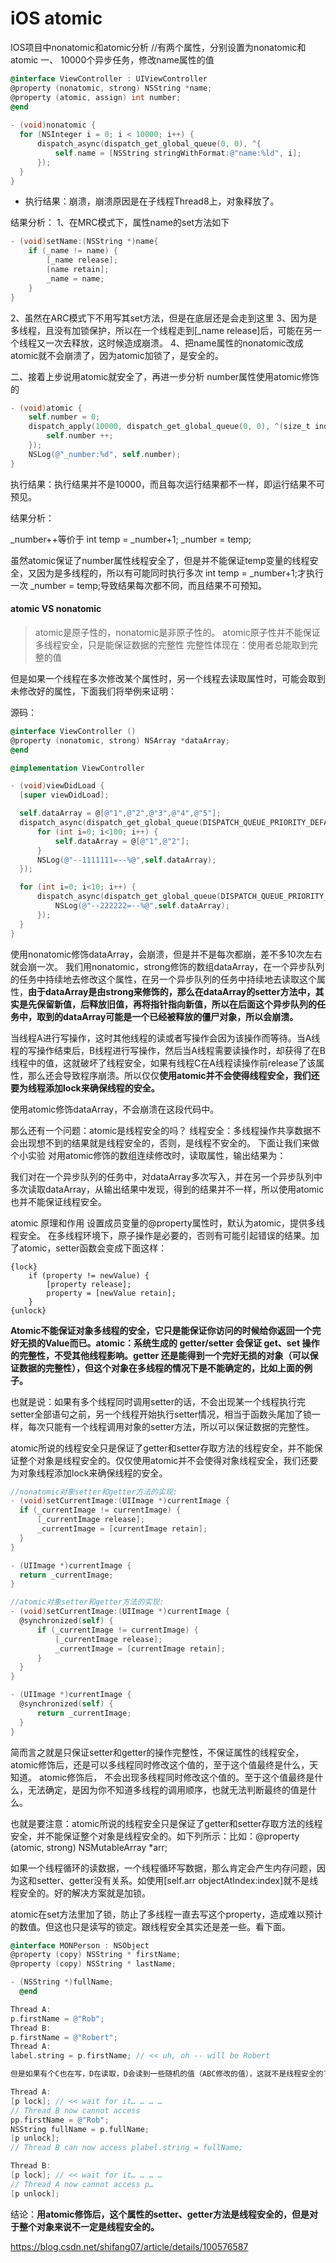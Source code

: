 # iOS atomic

IOS项目中nonatomic和atomic分析
//有两个属性，分别设置为nonatomic和atomic
一、 10000个异步任务，修改name属性的值

```objective-c
@interface ViewController : UIViewController
@property (nonatomic, strong) NSString *name;
@property (atomic, assign) int number;
@end
  
- (void)nonatomic {
  for (NSInteger i = 0; i < 10000; i++) {
      dispatch_async(dispatch_get_global_queue(0, 0), ^{
          self.name = [NSString stringWithFormat:@"name:%ld", i];
      });
  }
}
```

- 执行结果：崩溃，崩溃原因是在子线程Thread8上，对象释放了。

结果分析：
1、在MRC模式下，属性name的set方法如下

```objective-c
- (void)setName:(NSString *)name{
    if (_name != name) {
        [_name release];
        [name retain];
        _name = name;
    }
}
```

2、虽然在ARC模式下不用写其set方法，但是在底层还是会走到这里
3、因为是多线程，且没有加锁保护，所以在一个线程走到[_name release]后，可能在另一个线程又一次去释放，这时候造成崩溃。
4、把name属性的nonatomic改成atomic就不会崩溃了，因为atomic加锁了，是安全的。

二、接着上步说用atomic就安全了，再进一步分析
number属性使用atomic修饰的

```objective-c
- (void)atomic {
    self.number = 0;
    dispatch_apply(10000, dispatch_get_global_queue(0, 0), ^(size_t index) {
        self.number ++;
    });
    NSLog(@"_number:%d", self.number);
}
```

执行结果：执行结果并不是10000，而且每次运行结果都不一样，即运行结果不可预见。

结果分析：

_number++等价于
 int temp = _number+1;
 _number = temp;

虽然atomic保证了number属性线程安全了，但是并不能保证temp变量的线程安全，又因为是多线程的，所以有可能同时执行多次 int temp = _number+1;才执行一次 _number = temp;导致结果每次都不同，而且结果不可预知。

#### atomic VS nonatomic

> atomic是原子性的，nonatomic是非原子性的。
> atomic原子性并不能保证多线程安全，只是能保证数据的完整性
> 完整性体现在：使用者总能取到完整的值

但是如果一个线程在多次修改某个属性时，另一个线程去读取属性时，可能会取到未修改好的属性，下面我们将举例来证明：

源码：

```objective-c
@interface ViewController () 
@property (nonatomic, strong) NSArray *dataArray;
@end

@implementation ViewController

- (void)viewDidLoad {
  [super viewDidLoad];

  self.dataArray = @[@"1",@"2",@"3",@"4",@"5"];
  dispatch_async(dispatch_get_global_queue(DISPATCH_QUEUE_PRIORITY_DEFAULT, 0), ^{
      for (int i=0; i<100; i++) {
          self.dataArray = @[@"1",@"2"];
      }
      NSLog(@"--1111111=--%@",self.dataArray);
  });

  for (int i=0; i<10; i++) {
      dispatch_async(dispatch_get_global_queue(DISPATCH_QUEUE_PRIORITY_DEFAULT, 0), ^{
          NSLog(@"--222222=--%@",self.dataArray);
      });
  }
}
```

使用nonatomic修饰dataArray，会崩溃，但是并不是每次都崩，差不多10次左右就会崩一次。
我们用nonatomic，strong修饰的数组dataArray，在一个异步队列的任务中持续地去修改这个属性，在另一个异步队列的任务中持续地去读取这个属性，**由于dataArray是由strong来修饰的，那么在dataArray的setter方法中，其实是先保留新值，后释放旧值，再将指针指向新值，所以在后面这个异步队列的任务中，取到的dataArray可能是一个已经被释放的僵尸对象，所以会崩溃。**

当线程A进行写操作，这时其他线程的读或者写操作会因为该操作而等待。当A线程的写操作结束后，B线程进行写操作，然后当A线程需要读操作时，却获得了在B线程中的值，这就破坏了线程安全，如果有线程C在A线程读操作前release了该属性，那么还会导致程序崩溃。所以仅仅**使用atomic并不会使得线程安全，我们还要为线程添加lock来确保线程的安全。**

使用atomic修饰dataArray，不会崩溃在这段代码中。



那么还有一个问题：atomic是线程安全的吗？
线程安全：多线程操作共享数据不会出现想不到的结果就是线程安全的，否则，是线程不安全的。
下面让我们来做个小实验
对用atomic修饰的数组连续修改时，读取属性，输出结果为：

我们对在一个异步队列的任务中，对dataArray多次写入，并在另一个异步队列中多次读取dataArray，从输出结果中发现，得到的结果并不一样，所以使用atomic也并不能保证线程安全。

atomic 原理和作用
设置成员变量的@property属性时，默认为atomic，提供多线程安全。
在多线程环境下，原子操作是必要的，否则有可能引起错误的结果。加了atomic，setter函数会变成下面这样：

```objc
{lock}
    if (property != newValue) { 
        [property release]; 
        property = [newValue retain]; 
    }
{unlock}

```

**Atomic不能保证对象多线程的安全，它只是能保证你访问的时候给你返回一个完好无损的Value而已。atomic：系统生成的 getter/setter 会保证 get、set 操作的完整性，不受其他线程影响。getter 还是能得到一个完好无损的对象（可以保证数据的完整性），但这个对象在多线程的情况下是不能确定的，比如上面的例子。**

也就是说：如果有多个线程同时调用setter的话，不会出现某一个线程执行完setter全部语句之前，另一个线程开始执行setter情况，相当于函数头尾加了锁一样，每次只能有一个线程调用对象的setter方法，所以可以保证数据的完整性。

atomic所说的线程安全只是保证了getter和setter存取方法的线程安全，并不能保证整个对象是线程安全的。仅仅使用atomic并不会使得对象线程安全，我们还要为对象线程添加lock来确保线程的安全。

```objective-c
//nonatomic对象setter和getter方法的实现:
- (void)setCurrentImage:(UIImage *)currentImage {
  if (_currentImage != currentImage) {
      [_currentImage release];
      _currentImage = [currentImage retain];
  }
}

- (UIImage *)currentImage {
  return _currentImage;
}

//atomic对象setter和getter方法的实现:
- (void)setCurrentImage:(UIImage *)currentImage {
  @synchronized(self) {
      if (_currentImage != currentImage) {
          [_currentImage release];
          _currentImage = [currentImage retain];
      }
  }
}

- (UIImage *)currentImage {
  @synchronized(self) {
      return _currentImage;
  }
}
```


简而言之就是只保证setter和getter的操作完整性，不保证属性的线程安全，atomic修饰后，还是可以多线程同时修改这个值的，至于这个值最终是什么，天知道。
atomic修饰后， 不会出现多线程同时修改这个值的。至于这个值最终是什么，无法确定，是因为你不知道多线程的调用顺序，也就无法判断最终的值是什么。

 也就是要注意：atomic所说的线程安全只是保证了getter和setter存取方法的线程安全，并不能保证整个对象是线程安全的。如下列所示：比如：@property (atomic, strong) NSMutableArray *arr;  

如果一个线程循环的读数据，一个线程循环写数据，那么肯定会产生内存问题，因为这和setter、getter没有关系。如使用[self.arr objectAtIndex:index]就不是线程安全的。好的解决方案就是加锁。

atomic在set方法里加了锁，防止了多线程一直去写这个property，造成难以预计的数值。但这也只是读写的锁定。跟线程安全其实还是差一些。看下面。

```objective-c
@interface MONPerson : NSObject 
@property (copy) NSString * firstName; 
@property (copy) NSString * lastName; 

- (NSString *)fullName; 
  @end

Thread A:
p.firstName = @"Rob";
Thread B:
p.firstName = @"Robert";
Thread A:
label.string = p.firstName; // << uh, oh -- will be Robert

但是如果有个C也在写，D在读取，D会读到一些随机的值（ABC修改的值），这就不是线程安全的了。最好的方法是使用lock。

Thread A:
[p lock]; // << wait for it… … … …
// Thread B now cannot access 
pp.firstName = @"Rob";
NSString fullName = p.fullName;
[p unlock];
// Thread B can now access plabel.string = fullName;

Thread B:
[p lock]; // << wait for it… … … …
// Thread A now cannot access p…
[p unlock];
```

结论：**用atomic修饰后，这个属性的setter、getter方法是线程安全的，但是对于整个对象来说不一定是线程安全的。**



https://blog.csdn.net/shifang07/article/details/100576587
